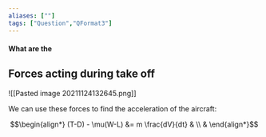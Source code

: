 ```yaml
---
aliases: [""]
tags: ["Question","QFormat3"]
---
```


#### What are the
## Forces acting during take off
![[Pasted image 20211124132645.png]]

We can use these forces to find the acceleration of the aircraft:

$$\begin{align*}
   (T-D) - \mu(W-L) &= m \frac{dV}{dt} &  \\
& 
\end{align*}$$
